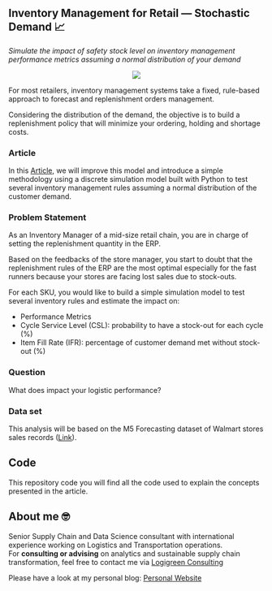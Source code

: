 ## Inventory Management for Retail — Stochastic Demand 📈
*Simulate the impact of safety stock level on inventory management performance metrics assuming a normal distribution of your demand*

<p align="center">
  <img align="center" src="https://miro.medium.com/max/1280/1*qd_L-_YIZwrgwvt9WHkk-w.png">
</p>

For most retailers, inventory management systems take a fixed, rule-based approach to forecast and replenishment orders management.

Considering the distribution of the demand, the objective is to build a replenishment policy that will minimize your ordering, holding and shortage costs.

### Article
In this [Article](https://towardsdatascience.com/inventory-management-for-retail-stochastic-demand-3020a43d1c14), we will improve this model and introduce a simple methodology using a discrete simulation model 
built with Python to test several inventory management rules assuming a normal distribution of the customer demand.

### Problem Statement
As an Inventory Manager of a mid-size retail chain, you are in charge of setting the replenishment quantity in the ERP.

Based on the feedbacks of the store manager, you start to doubt that the replenishment rules of the ERP are the most optimal especially for the fast runners because your stores are facing lost sales due to stock-outs.

For each SKU, you would like to build a simple simulation model to test several inventory rules and estimate the impact on:
- Performance Metrics
- Cycle Service Level (CSL): probability to have a stock-out for each cycle (%)
- Item Fill Rate (IFR): percentage of customer demand met without stock-out (%)

### Question
What does impact your logistic performance?

### Data set
This analysis will be based on the M5 Forecasting dataset of Walmart stores sales records ([Link](
https://www.kaggle.com/c/m5-forecasting-accuracy)).

## Code
This repository code you will find all the code used to explain the concepts presented in the article.

## About me 🤓
Senior Supply Chain and Data Science consultant with international experience working on Logistics and Transportation operations. \
For **consulting or advising** on analytics and sustainable supply chain transformation, feel free to contact me via [Logigreen Consulting](https://www.logi-green.com/)

Please have a look at my personal blog: [Personal Website](https://samirsaci.com)

